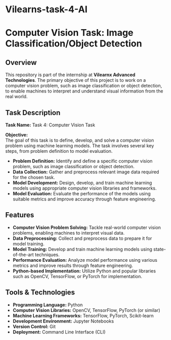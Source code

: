 # Vilearns-task-4-AI
# Computer Vision Task: Image Classification/Object Detection

## Overview

This repository is part of the internship at **Vilearnx Advanced Technologies**. The primary objective of this project is to work on a computer vision problem, such as image classification or object detection, to enable machines to interpret and understand visual information from the real world.

## Task Description

**Task Name:** Task 4: Computer Vision Task

**Objective:**  
The goal of this task is to define, develop, and solve a computer vision problem using machine learning models. The task involves several key steps, from problem definition to model evaluation.

- **Problem Definition:** Identify and define a specific computer vision problem, such as image classification or object detection.
- **Data Collection:** Gather and preprocess relevant image data required for the chosen task.
- **Model Development:** Design, develop, and train machine learning models using appropriate computer vision libraries and frameworks.
- **Model Evaluation:** Evaluate the performance of the models using suitable metrics and improve accuracy through feature engineering.

## Features

- **Computer Vision Problem Solving:** Tackle real-world computer vision problems, enabling machines to interpret visual data.
- **Data Preprocessing:** Collect and preprocess data to prepare it for model training.
- **Model Training:** Develop and train machine learning models using state-of-the-art techniques.
- **Performance Evaluation:** Analyze model performance using various metrics and improve results through feature engineering.
- **Python-based Implementation:** Utilize Python and popular libraries such as OpenCV, TensorFlow, or PyTorch for implementation.

## Tools & Technologies

- **Programming Language:** Python
- **Computer Vision Libraries:** OpenCV, TensorFlow, PyTorch (or similar)
- **Machine Learning Frameworks:** TensorFlow, PyTorch, Scikit-learn
- **Development Environment:** Jupyter Notebooks
- **Version Control:** Git
- **Deployment:** Command Line Interface (CLI)

